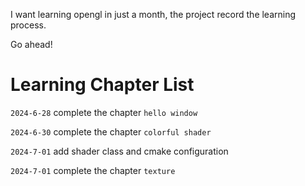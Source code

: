 I want learning opengl in just a month, the project record the learning process.

Go ahead!

# Learning Chapter List

`2024-6-28` complete the chapter `hello window`

`2024-6-30` complete the chapter `colorful shader`

`2024-7-01` add shader class and cmake configuration

`2024-7-01` complete the chapter `texture`
